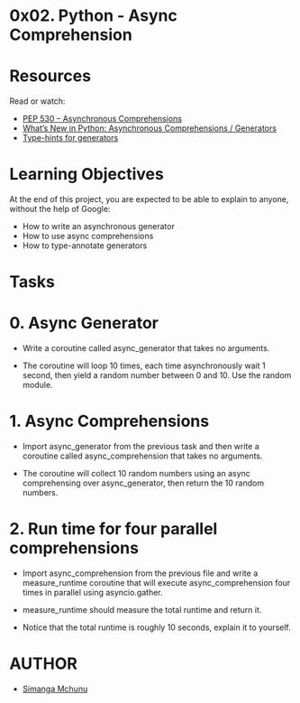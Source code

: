# 0x02. Python - Async Comprehension

# Resources
Read or watch:

- [PEP 530 – Asynchronous Comprehensions](https://intranet.alxswe.com/rltoken/hlwtED-iLsdORSgly8DsyQ)
- [What’s New in Python: Asynchronous Comprehensions / Generators](https://intranet.alxswe.com/rltoken/0OkbObYzCKtO7ZUAxfKvkw)
- [Type-hints for generators](https://intranet.alxswe.com/rltoken/l4Fnno568VbVIn9GvrFVtQ)

# Learning Objectives
At the end of this project, you are expected to be able to explain to anyone, without the help of Google:

- How to write an asynchronous generator
- How to use async comprehensions
- How to type-annotate generators
# Tasks
# 0. Async Generator
- Write a coroutine called async_generator that takes no arguments.

- The coroutine will loop 10 times, each time asynchronously wait 1 second, then yield a random number between 0 and 10. Use the random module.
# 1. Async Comprehensions
- Import async_generator from the previous task and then write a coroutine called async_comprehension that takes no arguments.

- The coroutine will collect 10 random numbers using an async comprehensing over async_generator, then return the 10 random numbers.
# 2. Run time for four parallel comprehensions
- Import async_comprehension from the previous file and write a measure_runtime coroutine that will execute async_comprehension four times in parallel using asyncio.gather.

- measure_runtime should measure the total runtime and return it.

- Notice that the total runtime is roughly 10 seconds, explain it to yourself.

# AUTHOR
- [Simanga Mchunu](https://twitter.com/Simacoder)

